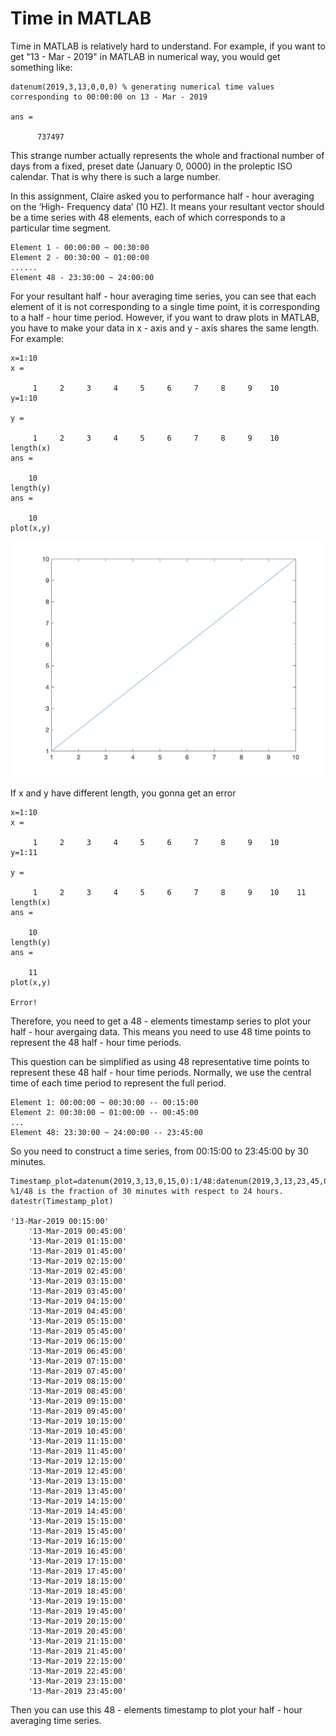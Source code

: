 Time in MATLAB
==============

Time in MATLAB is relatively hard to understand. For example, if you want to get "13 - Mar - 2019" in MATLAB in numerical way, you would get something like:

```
datenum(2019,3,13,0,0,0) % generating numerical time values corresponding to 00:00:00 on 13 - Mar - 2019

ans =

      737497
```

This strange number actually represents the whole and fractional number of days from a fixed, preset date (January 0, 0000) in the proleptic ISO calendar. That is why there is such a large number.

In this assignment, Claire asked you to performance half - hour averaging on the ‘High- Frequency data’ (10 HZ). It means your resultant vector should be a time series with 48 elements, each of which corresponds to a particular time segment. 

```
Element 1 - 00:00:00 ~ 00:30:00
Element 2 - 00:30:00 ~ 01:00:00
......
Element 48 - 23:30:00 ~ 24:00:00
```

For your resultant half - hour averaging time series, you can see that each element of it is not corresponding to a single time point, it is corresponding to a half - hour time period. However, if you want to draw plots in MATLAB, you have to make your data in x - axis and y - axis shares the same length. For example:

```
x=1:10
x =

     1     2     3     4     5     6     7     8     9    10
y=1:10

y =

     1     2     3     4     5     6     7     8     9    10
length(x)
ans =

    10
length(y)
ans =

    10
plot(x,y)
```
![Image text](https://github.com/ZijieZhaoMMHW/Time-in-MATLAB/blob/master/normal_plot.png)

If x and y have different length, you gonna get an error
```
x=1:10
x =

     1     2     3     4     5     6     7     8     9    10
y=1:11

y =

     1     2     3     4     5     6     7     8     9    10    11
length(x)
ans =

    10
length(y)
ans =

    11
plot(x,y)

Error!
```

Therefore, you need to get a 48 - elements timestamp series to plot your half - hour avergaing data. This means you need to use 48 time points to represent the 48 half - hour time periods. 

This question can be simplified as using 48 representative time points to represent these 48 half - hour time periods. Normally, we use the central time of each time period to represent the full period.

```
Element 1: 00:00:00 ~ 00:30:00 -- 00:15:00
Element 2: 00:30:00 ~ 01:00:00 -- 00:45:00
...
Element 48: 23:30:00 ~ 24:00:00 -- 23:45:00
```

So you need to construct a time series, from 00:15:00 to 23:45:00 by 30 minutes.

```
Timestamp_plot=datenum(2019,3,13,0,15,0):1/48:datenum(2019,3,13,23,45,0); %1/48 is the fraction of 30 minutes with respect to 24 hours.
datestr(Timestamp_plot)

'13-Mar-2019 00:15:00'
    '13-Mar-2019 00:45:00'
    '13-Mar-2019 01:15:00'
    '13-Mar-2019 01:45:00'
    '13-Mar-2019 02:15:00'
    '13-Mar-2019 02:45:00'
    '13-Mar-2019 03:15:00'
    '13-Mar-2019 03:45:00'
    '13-Mar-2019 04:15:00'
    '13-Mar-2019 04:45:00'
    '13-Mar-2019 05:15:00'
    '13-Mar-2019 05:45:00'
    '13-Mar-2019 06:15:00'
    '13-Mar-2019 06:45:00'
    '13-Mar-2019 07:15:00'
    '13-Mar-2019 07:45:00'
    '13-Mar-2019 08:15:00'
    '13-Mar-2019 08:45:00'
    '13-Mar-2019 09:15:00'
    '13-Mar-2019 09:45:00'
    '13-Mar-2019 10:15:00'
    '13-Mar-2019 10:45:00'
    '13-Mar-2019 11:15:00'
    '13-Mar-2019 11:45:00'
    '13-Mar-2019 12:15:00'
    '13-Mar-2019 12:45:00'
    '13-Mar-2019 13:15:00'
    '13-Mar-2019 13:45:00'
    '13-Mar-2019 14:15:00'
    '13-Mar-2019 14:45:00'
    '13-Mar-2019 15:15:00'
    '13-Mar-2019 15:45:00'
    '13-Mar-2019 16:15:00'
    '13-Mar-2019 16:45:00'
    '13-Mar-2019 17:15:00'
    '13-Mar-2019 17:45:00'
    '13-Mar-2019 18:15:00'
    '13-Mar-2019 18:45:00'
    '13-Mar-2019 19:15:00'
    '13-Mar-2019 19:45:00'
    '13-Mar-2019 20:15:00'
    '13-Mar-2019 20:45:00'
    '13-Mar-2019 21:15:00'
    '13-Mar-2019 21:45:00'
    '13-Mar-2019 22:15:00'
    '13-Mar-2019 22:45:00'
    '13-Mar-2019 23:15:00'
    '13-Mar-2019 23:45:00'
```

Then you can use this 48 - elements timestamp to plot your half - hour averaging time series.
